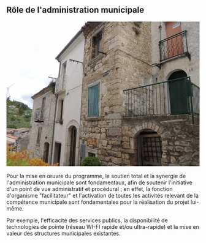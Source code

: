 ## Rôle de l'administration municipale

![Image of SGL](/masonry/1/DSCN7025.jpg)

Pour la mise en œuvre du programme, le soutien total et la synergie de l'administration municipale sont fondamentaux,
afin de soutenir l'initiative d'un point de vue administratif et procédural ; en effet, la fonction d'organisme
"facilitateur" et l'activation de toutes les activités relevant de la compétence municipale sont fondamentales pour la
réalisation du projet lui-même.

Par exemple, l'efficacité des services publics, la disponibilité de technologies de pointe (réseau WI-FI rapide et/ou
ultra-rapide) et la mise en valeur des structures municipales existantes.
